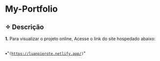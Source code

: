 # My-Portfolio

<h2> ✧ Descrição </h2>

<b>1.</b> Para visualizar o projeto online, Acesse o link do site hospedado abaixo:<br><br>

<b>•</b>"<code>(https://luanpierote.netlify.app/)</code>"<br>
